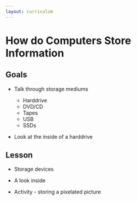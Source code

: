 ```yaml
---
layout: curriculum
---
```


# How do Computers Store Information

## Goals

* Talk through storage mediums

    * Harddrive
    * DVD/CD 
    * Tapes
    * USB
    * SSDs

* Look at the inside of a harddrive

## Lesson

* Storage devices

* A look inside

* Activity - storing a pixelated picture
